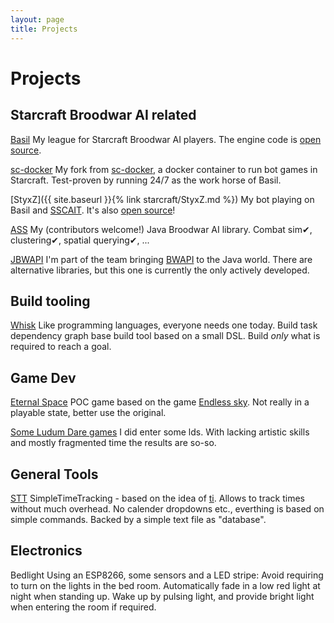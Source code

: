 ```yaml
---
layout: page
title: Projects
---
```


# Projects

## Starcraft Broodwar AI related

[Basil](https://basil.bytekeeper.org/)
My league for Starcraft Broodwar AI players. The engine code is [open source](https://github.com/basil-ladder/basil).

[sc-docker](https://github.com/basil-ladder/sc-docker)
My fork from [sc-docker](https://github.com/Games-and-Simulations/sc-docker), a docker container to run bot games in Starcraft. Test-proven by running 24/7 as the work horse of Basil.

[StyxZ]({{ site.baseurl }}{% link starcraft/StyxZ.md %})
My bot playing on Basil and [SSCAIT]. It's also [open source](https://github.com/Bytekeeper/bw_bot_ftt)!

[ASS](https://github.com/JavaBWAPI/ass)
My (contributors welcome!) Java Broodwar AI library. Combat sim&#10004;, clustering&#10004;, spatial querying&#10004;, ...

[JBWAPI](https://github.com/JavaBWAPI/JBWAPI)
I'm part of the team bringing [BWAPI] to the Java world. There are alternative libraries, but this one is currently the only actively developed.

## Build tooling

[Whisk](https://github.com/Bytekeeper/whisk)
Like programming languages, everyone needs one today. Build task dependency graph base build tool based on a small DSL. Build *only* what is required to reach a goal.

## Game Dev

[Eternal Space](https://github.com/Bytekeeper/EternalSpace)
POC game based on the game [Endless sky]. Not really in a playable state, better use the original.

[Some Ludum Dare games](https://ldjam.com/)
I did enter some lds. With lacking artistic skills and mostly fragmented time the results are so-so.

## General Tools

[STT](https://github.com/SimpleTimeTracking/StandaloneClient)
SimpleTimeTracking - based on the idea of [ti](http://ti.sharats.me/). Allows to track times without much overhead. No calender dropdowns etc., everthing is based on simple commands. Backed by a simple text file as "database".


## Electronics

Bedlight
Using an ESP8266, some sensors and a LED stripe: Avoid requiring to turn on the lights in the bed room. Automatically fade in a low red light at night when standing up. Wake up by pulsing light, and provide bright light when entering the room if required.

[SSCAIT]: https://www.sscaitournament.com/
[BWAPI]: https://bwapi.github.io/
[Endless sky]: https://endless-sky.github.io/